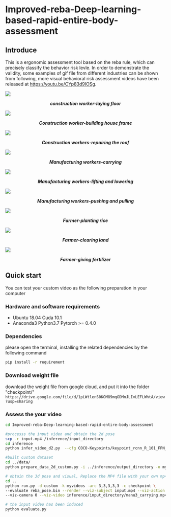 # Improved-reba-Deep-learning-based-rapid-entire-body-assessment

## Introduce

This is a ergonomic assessment tool based on the reba rule, which can precisely classify the behavior risk levle. In order to demonstrate the validity, some examples of gif file from different industries can be shown from following, more visual behavioral risk assessment videos have been released at https://youtu.be/CYp83d9IOSg.

![](gif/c-flooring.gif)
*<p align="center">**construction worker-laying floor**</p>*

![](gif/c-framing.gif)
*<p align="center">**Construction worker-building house frame**</p>*

![](gif/c-rooofing.gif)
*<p align="center">**Construction workers-repairing the roof**</p>*

![](gif/m-carrying.gif)
*<p align="center">**Manufacturing workers-carrying**</p>*

![](gif/m-liftinglowering.gif)
*<p align="center">**Manufacturing workers-lifting and lowering**</p>*

![](gif/m-pushpull.gif)
*<p align="center">**Manufacturing workers-pushing and pulling**</p>*

![](gif/a-planting_the_rice.gif)
*<p align="center">**Farmer-planting rice**</p>*

![](gif/a-land_clearing.gif)
*<p align="center">**Farmer-clearing land**</p>*

![](gif/a-giving_fertilizer.gif)
*<p align="center">**Farmer-giving fertilizer**</p>*

## Quick start 
You can test your custom video as the following preparation in your computer

### Hardware and software requirements
- Ubuntu 18.04  Cuda 10.1
- Anaconda3 Python3.7 Pytorch >= 0.4.0

### Dependencies
please open the terminal, installing the related dependencies by the following command
```sh
pip install -r requirement
```

### Download weight file
download the weight file from google cloud, and put it into the folder "checkpoint/"
``https://drive.google.com/file/d/1pLWtlenS0KOM89mqGDMnJLIvLEFLWhtA/view?usp=sharing``

### Assess the your video
```sh
cd Improved-reba-Deep-learning-based-rapid-entire-body-assessment

#processs the input video and obtain the 2d pose
scp -r input.mp4 /inference/input_directory  
cd inference    
python infer_video_d2.py  --cfg COCO-Keypoints/keypoint_rcnn_R_101_FPN_3x.yaml  --output-dir output_directory  --image-ext mp4  input_directory

#built custom dataset
cd ../data/
python prepare_data_2d_custom.py -i ../inference/output_directory -o myvideos

# obtain the 3d pose and visual, Replace the MP4 file with your own mp4 filename
cd ..
python run.py -d custom -k myvideos -arc 3,3,3,3,3 -c checkpoint \     
--evaluate reba_pose.bin --render --viz-subject input.mp4 --viz-action custom \
--viz-camera 0 --viz-video inference/input_directory/manu3_carrying.mp4 --viz-output input.mp4 --viz-export outputfile --viz-size 6 

# the input video has been induced
python evaluate.py
```




